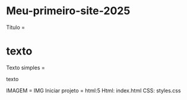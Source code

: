 # Meu-primeiro-site-2025
Título = <h1>texto</h1>
Texto simples = <p>texto</p>
IMAGEM = IMG
Iniciar projeto = html:5
Html: index.html
CSS: styles.css

